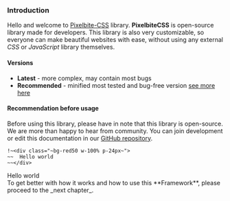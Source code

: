### Introduction
Hello and welcome to [Pixelbite-CSS](https://pixelbite-css.github.io) library.
**PixelbiteCSS** is open-source library made for developers. This library is also very customizable, so everyone can make beautiful websites with ease, without using any external _CSS_ or *JavaScript* library themselves.

#### Versions
- **Latest** - more complex, may contain most bugs
- **Recommended** - minified most tested and bug-free version
[see more here](https://pixelbite-css.github.io/pixelbite-css)

#### Recommendation before usage
Before using this library, please have in note that this library is open-source. We are more than happy to hear from community. You can join development or edit this documentation in our [GitHub repository](https://github.com/Pixelbite-CSS/docs-repo).

```
!~<div class="~bg-red50 w-100% p-24px~">
~~  Hello world
~~</div>
```
<div class="bg-red50 w-100% p-24px">Hello world</div>
To get better with how it works and how to use this **Framework**, please proceed to the _next chapter_.
